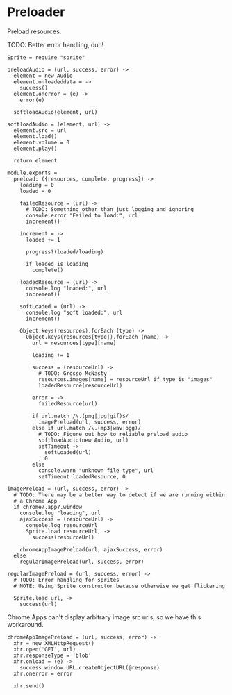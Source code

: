 Preloader
=========

Preload resources.

TODO: Better error handling, duh!

    Sprite = require "sprite"

    preloadAudio = (url, success, error) ->
      element = new Audio
      element.onloadeddata = ->
        success()
      element.onerror = (e) ->
        error(e)

      softloadAudio(element, url)

    softloadAudio = (element, url) ->
      element.src = url
      element.load()
      element.volume = 0
      element.play()

      return element

    module.exports =
      preload: ({resources, complete, progress}) ->
        loading = 0
        loaded = 0

        failedResource = (url) ->
          # TODO: Something other than just logging and ignoring
          console.error "Failed to load:", url
          increment()

        increment = ->
          loaded += 1

          progress?(loaded/loading)

          if loaded is loading
            complete()

        loadedResource = (url) ->
          console.log "loaded:", url
          increment()

        softLoaded = (url) ->
          console.log "soft loaded:", url
          increment()

        Object.keys(resources).forEach (type) ->
          Object.keys(resources[type]).forEach (name) ->
            url = resources[type][name]

            loading += 1

            success = (resourceUrl) ->
              # TODO: Grosso McNasty
              resources.images[name] = resourceUrl if type is "images"
              loadedResource(resourceUrl)

            error = ->
              failedResource(url)

            if url.match /\.(png|jpg|gif)$/
              imagePreload(url, success, error)
            else if url.match /\.(mp3|wav|ogg)/
              # TODO: Figure out how to reliable preload audio
              softloadAudio(new Audio, url)
              setTimeout ->
                softLoaded(url)
              , 0
            else
              console.warn "unknown file type", url
              setTimeout loadedResource, 0

    imagePreload = (url, success, error) ->
      # TODO: There may be a better way to detect if we are running within
      # a Chrome App
      if chrome?.app?.window
        console.log "loading", url
        ajaxSuccess = (resourceUrl) ->
          console.log resourceUrl
          Sprite.load resourceUrl, ->
            success(resourceUrl)

        chromeAppImagePreload(url, ajaxSuccess, error)
      else
        regularImagePreload(url, success, error)

    regularImagePreload = (url, success, error) ->
      # TODO: Error handling for sprites
      # NOTE: Using Sprite constructor because otherwise we get flickering

      Sprite.load url, ->
        success(url)

Chrome Apps can't display arbitrary image src urls, so we have this
workaround.

    chromeAppImagePreload = (url, success, error) ->
      xhr = new XMLHttpRequest()
      xhr.open('GET', url)
      xhr.responseType = 'blob'
      xhr.onload = (e) ->
        success window.URL.createObjectURL(@response)
      xhr.onerror = error

      xhr.send()
